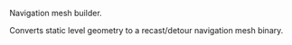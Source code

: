 Navigation mesh builder.

Converts static level geometry to a recast/detour navigation mesh binary.
